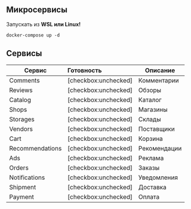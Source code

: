 ## Микросервисы 
Запускать из **WSL или Linux!**

```shell
docker-compose up -d
```
## Сервисы

| Сервис | Готовность | Описание |
| --- | :--- | --- |
| Comments  | [checkbox:unchecked] | Комментарии |
| Reviews   | [checkbox:unchecked] | Обзоры |
| Catalog   | [checkbox:unchecked] | Каталог |
| Shops     | [checkbox:unchecked] | Магазины |
| Storages  | [checkbox:unchecked] | Склады |
| Vendors   | [checkbox:unchecked] | Поставщики |
| Cart      | [checkbox:unchecked] | Корзина |
| Recommendations | [checkbox:unchecked] | Рекомендации |
| Ads       | [checkbox:unchecked] | Реклама |
| Orders    | [checkbox:unchecked] | Заказы |
| Notifications | [checkbox:unchecked] | Уведомления	|
| Shipment  | [checkbox:unchecked] | Доставка |
| Payment   | [checkbox:unchecked] | Оплата |
